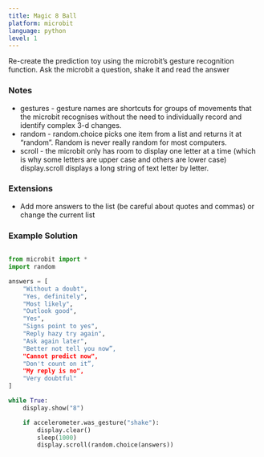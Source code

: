 ```yaml
---
title: Magic 8 Ball
platform: microbit
language: python 
level: 1
---
```

Re-create the prediction toy using the microbit’s gesture recognition function. Ask the microbit a question, shake it and read the answer


### Notes

* gestures - gesture names are shortcuts for groups of movements that the microbit recognises without the need to individually record and identify complex 3-d changes.
* random - random.choice picks one item from a list and returns it at “random”. Random is never really random for most computers.
* scroll - the microbit only has room to display one letter at a time (which is why some letters are upper case and others are lower case) display.scroll displays a long string of text letter by letter.


### Extensions

* Add more answers to the list (be careful about quotes and commas) or change the current list


### Example Solution

```python

from microbit import *
import random

answers = [
    "Without a doubt",
    "Yes, definitely",
    "Most likely",
    "Outlook good",
    "Yes",
    "Signs point to yes",
    "Reply hazy try again",
    "Ask again later",
    "Better not tell you now”,
    "Cannot predict now",
    "Don't count on it”,
    "My reply is no",
    "Very doubtful"
]

while True:
    display.show("8")

    if accelerometer.was_gesture("shake"):
        display.clear()
        sleep(1000)
        display.scroll(random.choice(answers))

```
